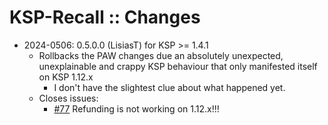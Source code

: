 # KSP-Recall :: Changes

* 2024-0506: 0.5.0.0 (LisiasT) for KSP >= 1.4.1
	+ Rollbacks the PAW changes due an absolutely unexpected, unexplainable and crappy KSP behaviour that only manifested itself on KSP 1.12.x
		- I don't have the slightest clue about what happened yet. 
	+ Closes issues:
		- [#77](https://github.com/net-lisias-ksp/KSP-Recall/issues/77) 
Refunding is not working on 1.12.x!!!

